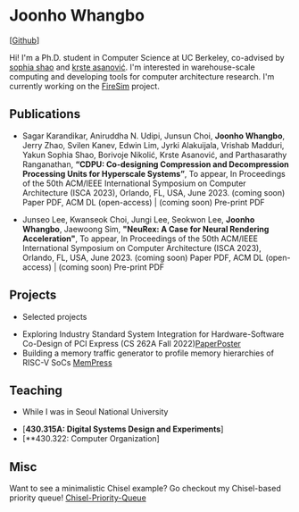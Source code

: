 # Joonho Whangbo

[[Github](https://github.com/joey0320)]

Hi! I'm a Ph.D. student in Computer Science at UC Berkeley, co-advised by [sophia shao](https://people.eecs.berkeley.edu/~ysshao/) and [krste asanović](https://people.eecs.berkeley.edu/~krste/). I'm interested in warehouse-scale computing and developing tools for computer architecture research. I'm currently working on the [FireSim](https://fires.im/) project.

## Publications
* Sagar Karandikar, Aniruddha N. Udipi, Junsun Choi, **Joonho Whangbo**, Jerry Zhao, Svilen Kanev, Edwin Lim, Jyrki Alakuijala, Vrishab Madduri, Yakun Sophia Shao, Borivoje Nikolić, Krste Asanović, and Parthasarathy Ranganathan, **“CDPU: Co-designing Compression and Decompression Processing Units for Hyperscale Systems”**, To appear, In Proceedings of the 50th ACM/IEEE International Symposium on Computer Architecture (ISCA 2023), Orlando, FL, USA, June 2023.
(coming soon) Paper PDF, ACM DL (open-access) | (coming soon) Pre-print PDF

* Junseo Lee, Kwanseok Choi, Jungi Lee, Seokwon Lee, **Joonho Whangbo**, Jaewoong Sim, **"NeuRex: A Case for Neural Rendering Acceleration"**, To appear, In Proceedings of the 50th ACM/IEEE International Symposium on Computer Architecture (ISCA 2023), Orlando, FL, USA, June 2023.
(coming soon) Paper PDF, ACM DL (open-access) | (coming soon) Pre-print PDF

## Projects
* Selected projects
- Exploring Industry Standard System Integration for Hardware-Software Co-Design of PCI Express (CS 262A Fall 2022)[Paper](https://people.eecs.berkeley.edu/~kubitron/courses/cs262a-F22/projects/reports/project5_report_ver2.pdf)[Poster](https://people.eecs.berkeley.edu/~kubitron/courses/cs262a-F22/projects/reports/project5_poster.pdf)
- Building a memory traffic generator to profile memory hierarchies of RISC-V SoCs [MemPress](https://github.com/ucb-bar/mempress)

## Teaching
* While I was in Seoul National University
- [**430.315A: Digital Systems Design and Experiments**]
- [**430.322: Computer Organization]
  
## Misc
Want to see a minimalistic Chisel example? Go checkout my Chisel-based priority queue! [Chisel-Priority-Queue](https://github.com/joey0320/chisel-priorityqueue)
